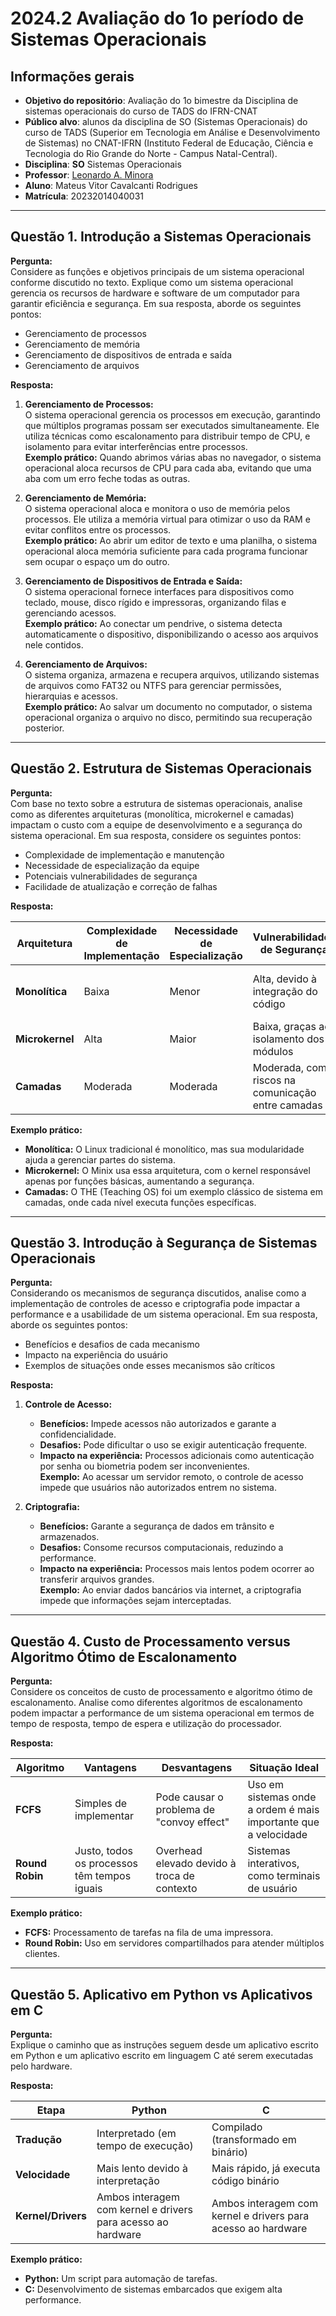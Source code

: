 # 2024.2 Avaliação do 1o período de Sistemas Operacionais

## Informações gerais
- **Objetivo do repositório**: Avaliação do 1o bimestre da Disciplina de sistemas operacionais do curso de TADS do IFRN-CNAT
- **Público alvo**: alunos da disciplina de SO (Sistemas Operacionais) do curso de TADS (Superior em Tecnologia em Análise e Desenvolvimento de Sistemas) no CNAT-IFRN (Instituto Federal de Educação, Ciência e Tecnologia do Rio Grande do Norte - Campus Natal-Central).
- **Disciplina**: **SO** Sistemas Operacionais
- **Professor**: [Leonardo A. Minora](https://github.com/leonardo-minora)
- **Aluno**: Mateus Vitor Cavalcanti Rodrigues
- **Matrícula**: 20232014040031

---

## Questão 1. Introdução a Sistemas Operacionais

**Pergunta:**  
Considere as funções e objetivos principais de um sistema operacional conforme discutido no texto. Explique como um sistema operacional gerencia os recursos de hardware e software de um computador para garantir eficiência e segurança. Em sua resposta, aborde os seguintes pontos:

- Gerenciamento de processos  
- Gerenciamento de memória  
- Gerenciamento de dispositivos de entrada e saída  
- Gerenciamento de arquivos  

**Resposta:**  

1. **Gerenciamento de Processos:**  
   O sistema operacional gerencia os processos em execução, garantindo que múltiplos programas possam ser executados simultaneamente. Ele utiliza técnicas como escalonamento para distribuir tempo de CPU, e isolamento para evitar interferências entre processos.  
   **Exemplo prático:** Quando abrimos várias abas no navegador, o sistema operacional aloca recursos de CPU para cada aba, evitando que uma aba com um erro feche todas as outras.  

2. **Gerenciamento de Memória:**  
   O sistema operacional aloca e monitora o uso de memória pelos processos. Ele utiliza a memória virtual para otimizar o uso da RAM e evitar conflitos entre os processos.  
   **Exemplo prático:** Ao abrir um editor de texto e uma planilha, o sistema operacional aloca memória suficiente para cada programa funcionar sem ocupar o espaço um do outro.  

3. **Gerenciamento de Dispositivos de Entrada e Saída:**  
   O sistema operacional fornece interfaces para dispositivos como teclado, mouse, disco rígido e impressoras, organizando filas e gerenciando acessos.  
   **Exemplo prático:** Ao conectar um pendrive, o sistema detecta automaticamente o dispositivo, disponibilizando o acesso aos arquivos nele contidos.  

4. **Gerenciamento de Arquivos:**  
   O sistema organiza, armazena e recupera arquivos, utilizando sistemas de arquivos como FAT32 ou NTFS para gerenciar permissões, hierarquias e acessos.  
   **Exemplo prático:** Ao salvar um documento no computador, o sistema operacional organiza o arquivo no disco, permitindo sua recuperação posterior.

---

## Questão 2. Estrutura de Sistemas Operacionais

**Pergunta:**  
Com base no texto sobre a estrutura de sistemas operacionais, analise como as diferentes arquiteturas (monolítica, microkernel e camadas) impactam o custo com a equipe de desenvolvimento e a segurança do sistema operacional. Em sua resposta, considere os seguintes pontos:

- Complexidade de implementação e manutenção  
- Necessidade de especialização da equipe  
- Potenciais vulnerabilidades de segurança  
- Facilidade de atualização e correção de falhas  

**Resposta:**  

| Arquitetura      | Complexidade de Implementação | Necessidade de Especialização | Vulnerabilidades de Segurança          | Facilidade de Atualização            |
|-------------------|-------------------------------|--------------------------------|----------------------------------------|---------------------------------------|
| **Monolítica**   | Baixa                         | Menor                          | Alta, devido à integração do código   | Difícil, pois mudanças afetam todo o sistema |
| **Microkernel**  | Alta                          | Maior                          | Baixa, graças ao isolamento dos módulos | Fácil, pois atualizações são isoladas |
| **Camadas**      | Moderada                      | Moderada                       | Moderada, com riscos na comunicação entre camadas | Moderada, dependendo da camada afetada |

**Exemplo prático:**  
- **Monolítica:** O Linux tradicional é monolítico, mas sua modularidade ajuda a gerenciar partes do sistema.  
- **Microkernel:** O Minix usa essa arquitetura, com o kernel responsável apenas por funções básicas, aumentando a segurança.  
- **Camadas:** O THE (Teaching OS) foi um exemplo clássico de sistema em camadas, onde cada nível executa funções específicas.

---

## Questão 3. Introdução à Segurança de Sistemas Operacionais

**Pergunta:**  
Considerando os mecanismos de segurança discutidos, analise como a implementação de controles de acesso e criptografia pode impactar a performance e a usabilidade de um sistema operacional. Em sua resposta, aborde os seguintes pontos:

- Benefícios e desafios de cada mecanismo  
- Impacto na experiência do usuário  
- Exemplos de situações onde esses mecanismos são críticos  

**Resposta:**  

1. **Controle de Acesso:**  
   - **Benefícios:** Impede acessos não autorizados e garante a confidencialidade.  
   - **Desafios:** Pode dificultar o uso se exigir autenticação frequente.  
   - **Impacto na experiência:** Processos adicionais como autenticação por senha ou biometria podem ser inconvenientes.  
   **Exemplo:** Ao acessar um servidor remoto, o controle de acesso impede que usuários não autorizados entrem no sistema.  

2. **Criptografia:**  
   - **Benefícios:** Garante a segurança de dados em trânsito e armazenados.  
   - **Desafios:** Consome recursos computacionais, reduzindo a performance.  
   - **Impacto na experiência:** Processos mais lentos podem ocorrer ao transferir arquivos grandes.  
   **Exemplo:** Ao enviar dados bancários via internet, a criptografia impede que informações sejam interceptadas.  

---

## Questão 4. Custo de Processamento versus Algoritmo Ótimo de Escalonamento

**Pergunta:**  
Considere os conceitos de custo de processamento e algoritmo ótimo de escalonamento. Analise como diferentes algoritmos de escalonamento podem impactar a performance de um sistema operacional em termos de tempo de resposta, tempo de espera e utilização do processador.  

**Resposta:**  

| Algoritmo       | Vantagens                                           | Desvantagens                                         | Situação Ideal                                      |
|------------------|----------------------------------------------------|----------------------------------------------------|---------------------------------------------------|
| **FCFS**        | Simples de implementar                             | Pode causar o problema de "convoy effect"          | Uso em sistemas onde a ordem é mais importante que a velocidade |
| **Round Robin** | Justo, todos os processos têm tempos iguais         | Overhead elevado devido à troca de contexto        | Sistemas interativos, como terminais de usuário   |

**Exemplo prático:**  
- **FCFS:** Processamento de tarefas na fila de uma impressora.  
- **Round Robin:** Uso em servidores compartilhados para atender múltiplos clientes.

---

## Questão 5. Aplicativo em Python vs Aplicativos em C

**Pergunta:**  
Explique o caminho que as instruções seguem desde um aplicativo escrito em Python e um aplicativo escrito em linguagem C até serem executadas pelo hardware.  

**Resposta:**  

| Etapa                | Python                                   | C                                       |
|----------------------|------------------------------------------|-----------------------------------------|
| **Tradução**         | Interpretado (em tempo de execução)      | Compilado (transformado em binário)     |
| **Velocidade**       | Mais lento devido à interpretação        | Mais rápido, já executa código binário  |
| **Kernel/Drivers**   | Ambos interagem com kernel e drivers para acesso ao hardware | Ambos interagem com kernel e drivers para acesso ao hardware |

**Exemplo prático:**  
- **Python:** Um script para automação de tarefas.  
- **C:** Desenvolvimento de sistemas embarcados que exigem alta performance.

